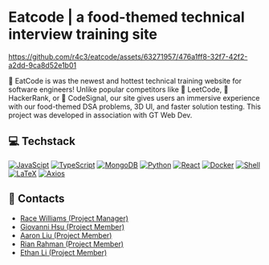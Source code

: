 # Eatcode | a food-themed technical interview training site
https://github.com/r4c3/eatcode/assets/63271957/476a1ff8-32f7-42f2-a2dd-9ca8d52e1b01

🍖 EatCode is was the newest and hottest technical training website for software engineers! Unlike popular competitors like 🤮 LeetCode, 💩 HackerRank, or 🤥 CodeSignal, our site gives users an immersive experience with our food-themed DSA problems, 3D UI, and faster solution testing. This project was developed in association with GT Web Dev.

## 💻 Techstack
[![JavaScipt](https://img.shields.io/badge/JavaScript-F7DF1E?style=for-the-badge&logo=javascript&logoColor=white)]()
[![TypeScript](https://img.shields.io/badge/TypeScript-3178C6?style=for-the-badge&logo=typescript&logoColor=white)]()
[![MongoDB](https://img.shields.io/badge/MongoDB-47A248?style=for-the-badge&logo=MongoDB&logoColor=white)]()
[![Python](https://img.shields.io/badge/Python-3776AB?style=for-the-badge&logo=python&logoColor=white)]()
[![React](https://img.shields.io/badge/React-61DAFB?style=for-the-badge&logo=react&logoColor=white)]()
[![Docker](https://img.shields.io/badge/Docker-2496ED?style=for-the-badge&logo=docker&logoColor=white)]()
[![Shell](https://img.shields.io/badge/Shell-5391FE?style=for-the-badge&logo=powershell&logoColor=white)]()
[![LaTeX](https://img.shields.io/badge/LaTeX-008080?style=for-the-badge&logo=latex&logoColor=white)]()
[![Axios](https://img.shields.io/badge/Axios-5A29E4?style=for-the-badge&logo=axios&logoColor=white)]()

## 🤝 Contacts
- [Race Williams (Project Manager)](https://github.com/r4c3)
- [Giovanni Hsu (Project Member)](https://github.com/Giovanni1014)
- [Aaron Liu (Project Member)](https://github.com/aaronliuo)
- [Rian Rahman (Project Member)](https://github.com/RiRah123)
- [Ethan Li (Project Member)](https://github.com/EthanLi1360)
